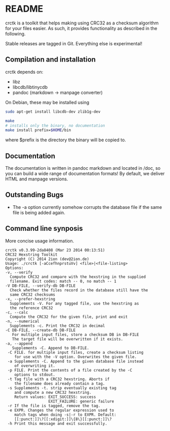 # README

crctk is a toolkit that helps making using CRC32 as a checksum algorithm
for your files easier. As such, it provides functionality as described
in the following.

Stable releases are tagged in Git. Everything else is experimental!

## Compilation and installation

crctk depends on:

- libz
- libcdb/libtinycdb
- pandoc (markdown -> manpage converter)

On Debian, these may be installed using
```sh
sudo apt-get install libcdb-dev zlib1g-dev
```

```sh
make
# installs only the binary, no documentation
make install prefix=$HOME/bin
```
where $prefix is the directory the binary will be copied to.

## Documentation

The documentation is written in pandoc markdown and located in /doc, so you can build a 
wide range of documentation formats! By default, we deliver HTML and manpage versions.


## Outstanding Bugs

* The -a option currently somehow corrupts the database file if
  the same file is being added again.

## Command line synposis

More concise usage information.

```
crctk v0.3.99-2da8408 (Mar 23 2014 00:13:51)
CRC32 Hexstring Toolkit
Copyright (C) 2014 2ion (dev@2ion.de)
Usage: ./crctk [-aCcefhnprstuVv] <file>|<file-listing>
Options:
-v, --verify
  Compute CRC32 and compare with the hexstring in the supplied
  filename. Exit codes: match -- 0, no match -- 1
-V DB-FILE, --verify-db DB-FILE
  Check whether the files record in the database still have the
  same CRC32 checksums
-x, --prefer-hexstring
  Supplements -V. For any tagged file, use the hexstring as
  the reference CRC32
-c, --calc
  Compute the CRC32 for the given file, print and exit
-n, --numerical
  Supplements -c. Print the CRC32 in decimal
-C DB-FILE, --create-db DB-FILE
   For multiple input files, store a checksum DB in DB-FILE
   The target file will be overwritten if it exists.
-a, --append
   Supplements -C. Append to DB-FILE.
 -C FILE. for multiple input files, create a checksum listing
    for use with the -V option. Overwrites the given file.
 -a Supplements -C. Append to the given database file instead
    of overwriting it.
 -p FILE. Print the contents of a file created by the -C
    options to stdout.
 -t Tag file with a CRC32 hexstring. Aborts if
    the filename does already contain a tag.
 -s Supplements -t. strip eventually existing tag
    and compute a new CRC32 hexstring.
    Return values: EXIT_SUCCESS: success
                   EXIT_FAILURE: generic failure
 -r If the file is tagged, remove the tag.
 -e EXPR. Changes the regular expression used to
    match tags when doing -s|-r to EXPR. Default:
    [[:punct:]]\?[[:xdigit:]]\{8\}[[:punct:]]\?
 -h Print this message and exit successfully.
 ```

